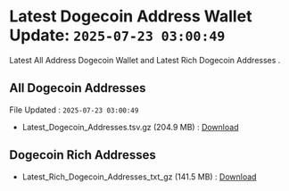 # Latest Dogecoin Address Wallet Update: `2025-07-23 03:00:49`

Latest All Address Dogecoin Wallet and Latest Rich Dogecoin Addresses .

## All Dogecoin Addresses

File Updated : `2025-07-23 03:00:49`

- Latest_Dogecoin_Addresses.tsv.gz (204.9 MB) : [Download](https://github.com/Pymmdrza/Rich-Address-Wallet/releases/tag/Dogecoin)

## Dogecoin Rich Addresses

- Latest_Rich_Dogecoin_Addresses_txt_gz (141.5 MB) : [Download](https://github.com/Pymmdrza/Rich-Address-Wallet/releases/tag/Dogecoin)
